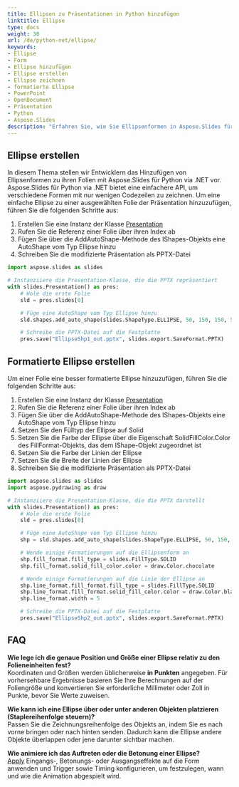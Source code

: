 ```yaml
---
title: Ellipsen zu Präsentationen in Python hinzufügen
linktitle: Ellipse
type: docs
weight: 30
url: /de/python-net/ellipse/
keywords:
- Ellipse
- Form
- Ellipse hinzufügen
- Ellipse erstellen
- Ellipse zeichnen
- formatierte Ellipse
- PowerPoint
- OpenDocument
- Präsentation
- Python
- Aspose.Slides
description: "Erfahren Sie, wie Sie Ellipsenformen in Aspose.Slides für Python via .NET in PPT-, PPTX- und ODP-Präsentationen erstellen, formatieren und manipulieren – mit Codebeispielen."
---
```


## **Ellipse erstellen**
In diesem Thema stellen wir Entwicklern das Hinzufügen von Ellipsenformen zu ihren Folien mit Aspose.Slides für Python via .NET vor. Aspose.Slides für Python via .NET bietet eine einfachere API, um verschiedene Formen mit nur wenigen Codezeilen zu zeichnen. Um eine einfache Ellipse zu einer ausgewählten Folie der Präsentation hinzuzufügen, führen Sie die folgenden Schritte aus:

1. Erstellen Sie eine Instanz der Klasse [Presentation](https://reference.aspose.com/slides/python-net/aspose.slides/presentation/)
2. Rufen Sie die Referenz einer Folie über ihren Index ab
3. Fügen Sie über die AddAutoShape-Methode des IShapes-Objekts eine AutoShape vom Typ Ellipse hinzu
4. Schreiben Sie die modifizierte Präsentation als PPTX-Datei

```py
import aspose.slides as slides

# Instanziiere die Presentation-Klasse, die die PPTX repräsentiert
with slides.Presentation() as pres:
    # Hole die erste Folie
    sld = pres.slides[0]

    # Füge eine AutoShape vom Typ Ellipse hinzu
    sld.shapes.add_auto_shape(slides.ShapeType.ELLIPSE, 50, 150, 150, 50)

    # Schreibe die PPTX-Datei auf die Festplatte
    pres.save("EllipseShp1_out.pptx", slides.export.SaveFormat.PPTX)
```

## **Formatierte Ellipse erstellen**
Um einer Folie eine besser formatierte Ellipse hinzuzufügen, führen Sie die folgenden Schritte aus:

1. Erstellen Sie eine Instanz der Klasse [Presentation](https://reference.aspose.com/slides/python-net/aspose.slides/presentation/)
2. Rufen Sie die Referenz einer Folie über ihren Index ab
3. Fügen Sie über die AddAutoShape-Methode des IShapes-Objekts eine AutoShape vom Typ Ellipse hinzu
4. Setzen Sie den Fülltyp der Ellipse auf Solid
5. Setzen Sie die Farbe der Ellipse über die Eigenschaft SolidFillColor.Color des FillFormat-Objekts, das dem IShape-Objekt zugeordnet ist
6. Setzen Sie die Farbe der Linien der Ellipse
7. Setzen Sie die Breite der Linien der Ellipse
8. Schreiben Sie die modifizierte Präsentation als PPTX-Datei

```py
import aspose.slides as slides
import aspose.pydrawing as draw

# Instanziiere die Presentation-Klasse, die die PPTX darstellt
with slides.Presentation() as pres:
    # Hole die erste Folie
    sld = pres.slides[0]

    # Füge eine AutoShape vom Typ Ellipse hinzu
    shp = sld.shapes.add_auto_shape(slides.ShapeType.ELLIPSE, 50, 150, 150, 50)

    # Wende einige Formatierungen auf die Ellipsenform an
    shp.fill_format.fill_type = slides.FillType.SOLID
    shp.fill_format.solid_fill_color.color = draw.Color.chocolate

    # Wende einige Formatierungen auf die Linie der Ellipse an
    shp.line_format.fill_format.fill_type = slides.FillType.SOLID
    shp.line_format.fill_format.solid_fill_color.color = draw.Color.black
    shp.line_format.width = 5

    # Schreibe die PPTX-Datei auf die Festplatte
    pres.save("EllipseShp2_out.pptx", slides.export.SaveFormat.PPTX)
```

## **FAQ**

**Wie lege ich die genaue Position und Größe einer Ellipse relativ zu den Folieneinheiten fest?**  
Koordinaten und Größen werden üblicherweise **in Punkten** angegeben. Für vorhersehbare Ergebnisse basieren Sie Ihre Berechnungen auf der Foliengröße und konvertieren Sie erforderliche Millimeter oder Zoll in Punkte, bevor Sie Werte zuweisen.

**Wie kann ich eine Ellipse über oder unter anderen Objekten platzieren (Staplereihenfolge steuern)?**  
Passen Sie die Zeichnungsreihenfolge des Objekts an, indem Sie es nach vorne bringen oder nach hinten senden. Dadurch kann die Ellipse andere Objekte überlappen oder jene darunter sichtbar machen.

**Wie animiere ich das Auftreten oder die Betonung einer Ellipse?**  
[Apply](/slides/de/python-net/shape-animation/) Eingangs-, Betonungs- oder Ausgangseffekte auf die Form anwenden und Trigger sowie Timing konfigurieren, um festzulegen, wann und wie die Animation abgespielt wird.